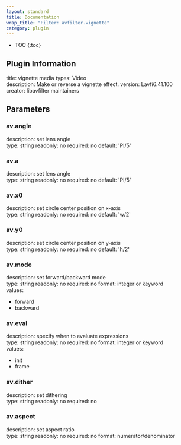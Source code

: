 ```yaml
---
layout: standard
title: Documentation
wrap_title: "Filter: avfilter.vignette"
category: plugin
---
```

* TOC
{:toc}

## Plugin Information

title: vignette
media types:
Video  
description: Make or reverse a vignette effect.
version: Lavfi6.41.100
creator: libavfilter maintainers

## Parameters

### av.angle

description:
set lens angle  
type: string
readonly: no
required: no
default: 'PI/5'  

### av.a

description:
set lens angle  
type: string
readonly: no
required: no
default: 'PI/5'  

### av.x0

description:
set circle center position on x-axis  
type: string
readonly: no
required: no
default: 'w/2'  

### av.y0

description:
set circle center position on y-axis  
type: string
readonly: no
required: no
default: 'h/2'  

### av.mode

description:
set forward/backward mode  
type: string
readonly: no
required: no
format: integer or keyword  
values:
* forward
* backward

### av.eval

description:
specify when to evaluate expressions  
type: string
readonly: no
required: no
format: integer or keyword  
values:
* init
* frame

### av.dither

description:
set dithering  
type: string
readonly: no
required: no

### av.aspect

description:
set aspect ratio  
type: string
readonly: no
required: no
format: numerator/denominator  


